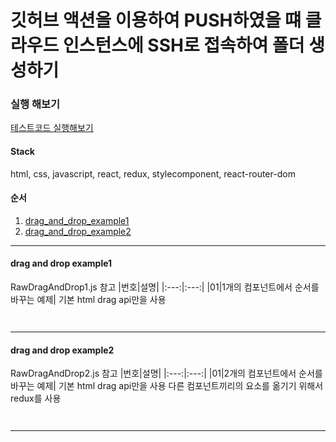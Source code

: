 # 깃허브 액션을 이용하여 PUSH하였을 떄 클라우드 인스턴스에 SSH로 접속하여 폴더 생성하기

### 실행 해보기
<a href="http://ssssksss1.github.io/React_Drag_And_Drop_Test" target="_blank">테스트코드 실행해보기</a>

#### Stack
html, css, javascript, react, redux, stylecomponent, react-router-dom

#### 순서
1. [drag_and_drop_example1](#drag-and-drop-example1)
2. [drag_and_drop_example2](#drag-and-drop-example2)

---

#### drag and drop example1
RawDragAndDrop1.js 참고
|번호|설명|
|:---:|:---:|
|01|1개의 컴포넌트에서 순서를 바꾸는 예제|
기본 html drag api만을 사용
```
    
```
---
#### drag and drop example2
RawDragAndDrop2.js 참고
|번호|설명|
|:---:|:---:|
|01|2개의 컴포넌트에서 순서를 바꾸는 예제|
기본 html drag api만을 사용
다른 컴포넌트끼리의 요소를 옮기기 위해서 redux를 사용
```
    
```
---
